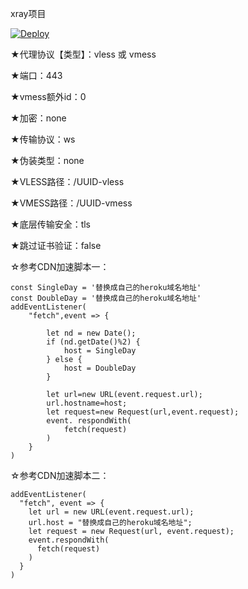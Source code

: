 xray项目

[![Deploy](https://www.herokucdn.com/deploy/button.png)](https://dashboard.heroku.com/new?template=https://github.com/likeflowercome/charuixxray.git) 

★代理协议【类型】：vless 或 vmess

★端口：443

★vmess额外id：0

★加密：none

★传输协议：ws

★伪装类型：none

★VLESS路径：/UUID-vless

★VMESS路径：/UUID-vmess

★底层传输安全：tls

★跳过证书验证：false



☆参考CDN加速脚本一：
```
const SingleDay = '替换成自己的heroku域名地址'
const DoubleDay = '替换成自己的heroku域名地址'
addEventListener(
    "fetch",event => {
    
        let nd = new Date();
        if (nd.getDate()%2) {
            host = SingleDay
        } else {
            host = DoubleDay
        }
        
        let url=new URL(event.request.url);
        url.hostname=host;
        let request=new Request(url,event.request);
        event. respondWith(
            fetch(request)
        )
    }
)
```


☆参考CDN加速脚本二：

```
addEventListener(
  "fetch", event => {
    let url = new URL(event.request.url);
    url.host = "替换成自己的heroku域名地址";
    let request = new Request(url, event.request);
    event.respondWith(
      fetch(request)
    )
  }
)
```



